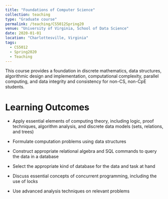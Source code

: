 ```yaml
---
title: "Foundations of Computer Science"
collection: teaching
type: "Graduate course"
permalink: /teaching/CS5012Spring20
venue: "University of Virginia, School of Data Science"
date: 2020-01-01
location: "Charlottesville, Virginia"
tags:
  - CS5012
  - Spring2020
  - Teaching
---
```


This course provides a foundation in discrete mathematics, data structures, algorithmic design and implementation, computational complexity, parallel computing, and data integrity and consistency for non-CS, non-CpE students.

Learning Outcomes
======
- Apply essential elements of computing theory, including logic, proof techniques, algorithm analysis, and discrete data models (sets, relations, and trees) 

- Formulate computation problems using data structures

- Construct appropriate relational algebra and SQL commands to query the data in a database

- Select the appropriate kind of database for the data and task at hand

- Discuss essential concepts of concurrent programming, including the use of locks

- Use advanced analysis techniques on relevant problems


